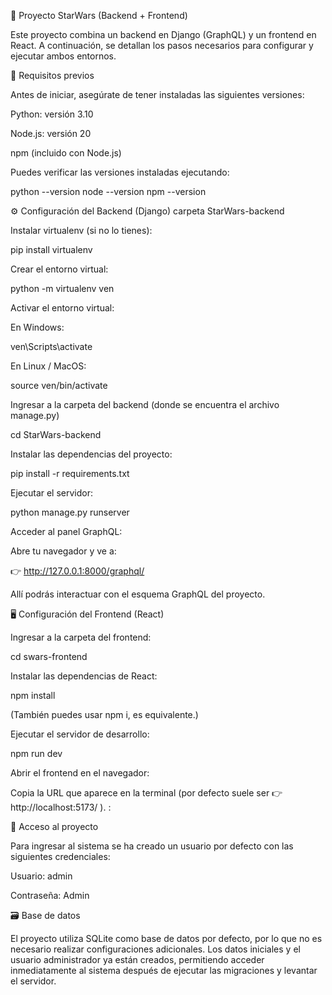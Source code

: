 
🚀 Proyecto StarWars (Backend + Frontend)

Este proyecto combina un backend en Django (GraphQL) y un frontend en React.
A continuación, se detallan los pasos necesarios para configurar y ejecutar ambos entornos.

🧩 Requisitos previos

Antes de iniciar, asegúrate de tener instaladas las siguientes versiones:

Python: versión 3.10

Node.js: versión 20

npm (incluido con Node.js)

Puedes verificar las versiones instaladas ejecutando:

python --version
node --version
npm --version

⚙️ Configuración del Backend (Django) carpeta StarWars-backend 

Instalar virtualenv (si no lo tienes):

pip install virtualenv


Crear el entorno virtual:

python -m virtualenv ven


Activar el entorno virtual:

En Windows:

ven\Scripts\activate


En Linux / MacOS:

source ven/bin/activate


Ingresar a la carpeta del backend
(donde se encuentra el archivo manage.py)

cd StarWars-backend


Instalar las dependencias del proyecto:

pip install -r requirements.txt


Ejecutar el servidor:

python manage.py runserver


Acceder al panel GraphQL:

Abre tu navegador y ve a:

👉 http://127.0.0.1:8000/graphql/

Allí podrás interactuar con el esquema GraphQL del proyecto.

🖥️ Configuración del Frontend (React)

Ingresar a la carpeta del frontend:

cd swars-frontend


Instalar las dependencias de React:

npm install


(También puedes usar npm i, es equivalente.)

Ejecutar el servidor de desarrollo:

npm run dev


Abrir el frontend en el navegador:

Copia la URL que aparece en la terminal (por defecto suele ser
👉 http://localhost:5173/
).
:

🔐 Acceso al proyecto

Para ingresar al sistema se ha creado un usuario por defecto con las siguientes credenciales:

Usuario: admin

Contraseña: Admin

🗃️ Base de datos

El proyecto utiliza SQLite como base de datos por defecto, por lo que no es necesario realizar configuraciones adicionales.
Los datos iniciales y el usuario administrador ya están creados, permitiendo acceder inmediatamente al sistema después de ejecutar las migraciones y levantar el servidor.
